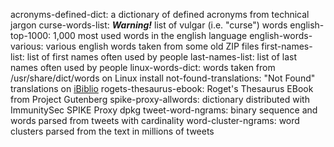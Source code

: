 acronyms-defined-dict: a dictionary of defined acronyms from technical jargon
curse-words-list: _**Warning!**_ list of vulgar (i.e. "curse") words 
english-top-1000: 1,000 most used words in the english language
english-words-various: various english words taken from some old ZIP files
first-names-list: list of first names often used by people
last-names-list: list of last names often used by people
linux-words-dict: words taken from /usr/share/dict/words on Linux install
not-found-translations: "Not Found" translations on [iBiblio](http://ibiblio.org)
rogets-thesaurus-ebook: Roget's Thesaurus EBook from Project Gutenberg
spike-proxy-allwords: dictionary distributed with ImmunitySec SPIKE Proxy dpkg
tweet-word-ngrams: binary sequence and words parsed from tweets with cardinality
word-cluster-ngrams: word clusters parsed from the text in millions of tweets
